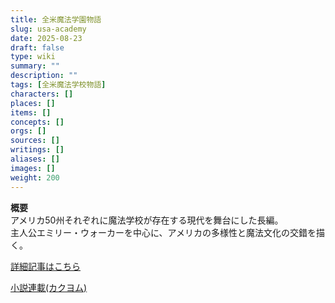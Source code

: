 ```yaml
---
title: 全米魔法学園物語
slug: usa-academy
date: 2025-08-23
draft: false
type: wiki
summary: ""
description: ""
tags: [全米魔法学校物語]
characters: []
places: []
items: []
concepts: []
orgs: []
sources: []
writings: []
aliases: []
images: []
weight: 200
---
```


**概要**  
アメリカ50州それぞれに魔法学校が存在する現代を舞台にした長編。  
主人公エミリー・ウォーカーを中心に、アメリカの多様性と魔法文化の交錯を描く。

[詳細記事はこちら](/works/usa-academy/chapters/)

[小説連載(カクヨム)](https://kakuyomu.jp/works/16818792438597541197)
